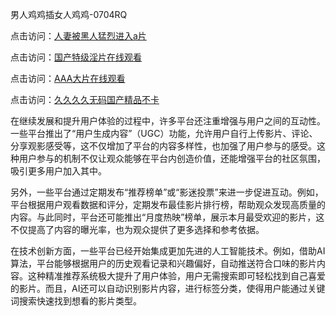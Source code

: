 男人鸡鸡插女人鸡鸡-0704RQ

点击访问：<a href="https://bered.pages.dev/">人妻被黑人猛烈进入a片</a>

点击访问：<a href="https://rtj-3zo.pages.dev/">国产特级淫片在线观看</a>

点击访问：<a href="https://vassv.pages.dev/">AAA大片在线观看</a>

点击访问：<a href="https://gsd-agv.pages.dev/">久久久久无码国产精品不卡</a>

在继续发展和提升用户体验的过程中，许多平台还注重增强与用户之间的互动性。一些平台推出了“用户生成内容”（UGC）功能，允许用户自行上传影片、评论、分享观影感受等，这不仅增加了平台的内容多样性，也加强了用户参与的感受。这种用户参与的机制不仅让观众能够在平台内创造价值，还能增强平台的社区氛围，吸引更多用户加入其中。

另外，一些平台通过定期发布“推荐榜单”或“影迷投票”来进一步促进互动。例如，平台根据用户观看数据和评分，定期发布最佳影片排行榜，帮助观众发现高质量的内容。与此同时，平台还可能推出“月度热映”榜单，展示本月最受欢迎的影片，这不仅提高了内容的曝光率，也为观众提供了更多选择和参考依据。

在技术创新方面，一些平台已经开始集成更加先进的人工智能技术。例如，借助AI算法，平台能够根据用户的历史观看记录和兴趣偏好，自动推送符合口味的影片内容。这种精准推荐系统极大提升了用户体验，用户无需搜索即可轻松找到自己喜爱的影片。而且，AI还可以自动识别影片内容，进行标签分类，使得用户能通过关键词搜索快速找到想看的影片类型。

<span style="display:none;">[Canonical link](https://github.com/Q20250704/So20 ）</span>
